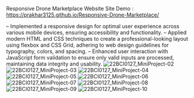 Responsive Drone Marketplace Website
Site Demo : https://prakhar3125.github.io/Responsive-Drone-Marketplace/

– Implemented a responsive design for optimal user experience across various mobile devices, ensuring accessibility
 and functionality.
 – Applied modern HTML and CSS techniques to create a professional-looking layout using flexbox and CSS Grid,
 adhering to web design guidelines for typography, colors, and spacing.
 – Enhanced user interaction with JavaScript form validation to ensure only valid inputs are processed, maintaining
 data integrity and usability.
![22BCI0127_MiniProject-02](https://github.com/prakhar3125/Prakhar22BCI0127_WebProgramming.github.io/assets/111203228/4f7aa591-2fd9-46ba-9504-6b4aefca6e22)
![22BCI0127_MiniProject-03](https://github.com/prakhar3125/Prakhar22BCI0127_WebProgramming.github.io/assets/111203228/1e67ad49-7159-42d1-9e3c-74d466cbe749)
![22BCI0127_MiniProject-04](https://github.com/prakhar3125/Prakhar22BCI0127_WebProgramming.github.io/assets/111203228/0ffead9c-8f6d-445b-b298-a050286517d8)
![22BCI0127_MiniProject-05](https://github.com/prakhar3125/Prakhar22BCI0127_WebProgramming.github.io/assets/111203228/a97c9c0e-ea4e-4ae6-afdd-ab36025f46f9)
![22BCI0127_MiniProject-06](https://github.com/prakhar3125/Prakhar22BCI0127_WebProgramming.github.io/assets/111203228/06a53ebb-9985-40dd-b4ac-65f4d48ad8a8)
![22BCI0127_MiniProject-07](https://github.com/prakhar3125/Prakhar22BCI0127_WebProgramming.github.io/assets/111203228/b5928754-a17e-4887-a552-bf36ef9c6bea)
![22BCI0127_MiniProject-08](https://github.com/prakhar3125/Prakhar22BCI0127_WebProgramming.github.io/assets/111203228/be6a8a28-339b-4bd1-9df8-e0661f2cb406)
![22BCI0127_MiniProject-09](https://github.com/prakhar3125/Prakhar22BCI0127_WebProgramming.github.io/assets/111203228/9e8bc76f-63d0-44d5-8cbf-a80653ddaf3f)
![22BCI0127_MiniProject-10](https://github.com/prakhar3125/Prakhar22BCI0127_WebProgramming.github.io/assets/111203228/e87a61ee-e411-4603-b401-a1883bc43914)


